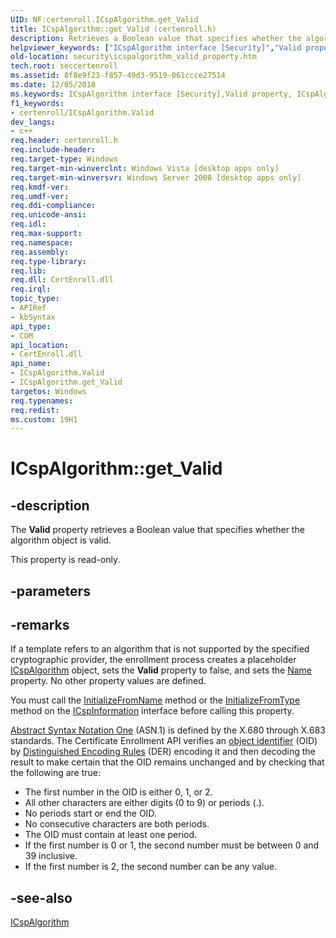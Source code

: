 ```yaml
---
UID: NF:certenroll.ICspAlgorithm.get_Valid
title: ICspAlgorithm::get_Valid (certenroll.h)
description: Retrieves a Boolean value that specifies whether the algorithm object is valid.
helpviewer_keywords: ["ICspAlgorithm interface [Security]","Valid property","ICspAlgorithm.Valid","ICspAlgorithm.get_Valid","ICspAlgorithm::Valid","ICspAlgorithm::get_Valid","Valid property [Security]","Valid property [Security]","ICspAlgorithm interface","certenroll/ICspAlgorithm::Valid","certenroll/ICspAlgorithm::get_Valid","get_Valid","security.icspalgorithm_valid_property"]
old-location: security\icspalgorithm_valid_property.htm
tech.root: seccertenroll
ms.assetid: 8f8e9f23-f857-49d3-9519-061ccce27514
ms.date: 12/05/2018
ms.keywords: ICspAlgorithm interface [Security],Valid property, ICspAlgorithm.Valid, ICspAlgorithm.get_Valid, ICspAlgorithm::Valid, ICspAlgorithm::get_Valid, Valid property [Security], Valid property [Security],ICspAlgorithm interface, certenroll/ICspAlgorithm::Valid, certenroll/ICspAlgorithm::get_Valid, get_Valid, security.icspalgorithm_valid_property
f1_keywords:
- certenroll/ICspAlgorithm.Valid
dev_langs:
- c++
req.header: certenroll.h
req.include-header: 
req.target-type: Windows
req.target-min-winverclnt: Windows Vista [desktop apps only]
req.target-min-winversvr: Windows Server 2008 [desktop apps only]
req.kmdf-ver: 
req.umdf-ver: 
req.ddi-compliance: 
req.unicode-ansi: 
req.idl: 
req.max-support: 
req.namespace: 
req.assembly: 
req.type-library: 
req.lib: 
req.dll: CertEnroll.dll
req.irql: 
topic_type:
- APIRef
- kbSyntax
api_type:
- COM
api_location:
- CertEnroll.dll
api_name:
- ICspAlgorithm.Valid
- ICspAlgorithm.get_Valid
targetos: Windows
req.typenames: 
req.redist: 
ms.custom: 19H1
---
```


# ICspAlgorithm::get_Valid


## -description


The <b>Valid</b> property retrieves a Boolean value that specifies whether the algorithm object is valid.

This property is read-only.


## -parameters


## -remarks



If a template refers to an algorithm that is not supported by the specified cryptographic provider, the enrollment process creates a placeholder <a href="https://docs.microsoft.com/windows/desktop/api/certenroll/nn-certenroll-icspalgorithm">ICspAlgorithm</a> object, sets the <b>Valid</b> property to false, and sets the <a href="https://docs.microsoft.com/windows/desktop/api/certenroll/nf-certenroll-icspalgorithm-get_name">Name</a> property. No other property values are defined.

You must call the <a href="https://docs.microsoft.com/windows/desktop/api/certenroll/nf-certenroll-icspinformation-initializefromname">InitializeFromName</a> method or the <a href="https://docs.microsoft.com/windows/desktop/api/certenroll/nf-certenroll-icspinformation-initializefromtype">InitializeFromType</a> method on the <a href="https://docs.microsoft.com/windows/desktop/api/certenroll/nn-certenroll-icspinformation">ICspInformation</a> interface before calling this property.

<a href="https://docs.microsoft.com/windows/desktop/SecGloss/a-gly">Abstract Syntax Notation One</a> (ASN.1) is defined by the X.680 through X.683 standards. The Certificate Enrollment API verifies an <a href="https://docs.microsoft.com/windows/desktop/SecGloss/o-gly">object identifier</a> (OID) by <a href="https://docs.microsoft.com/windows/desktop/SecGloss/d-gly">Distinguished Encoding Rules</a> (DER) encoding it and then decoding the result to make certain that the OID remains unchanged and by checking that the following are true:<ul>
<li>The first number in the OID is either 0, 1, or 2.</li>
<li>All other characters are either digits (0 to 9) or periods (.).</li>
<li>No periods start or end the OID.</li>
<li>No consecutive characters are both periods.</li>
<li>The OID must contain at least one period.</li>
<li>If the first number is 0 or 1, the second number must be between 0 and 39 inclusive.</li>
<li>If the first number is 2, the second number can be any value.</li>
</ul>





## -see-also




<a href="https://docs.microsoft.com/windows/desktop/api/certenroll/nn-certenroll-icspalgorithm">ICspAlgorithm</a>
 

 

